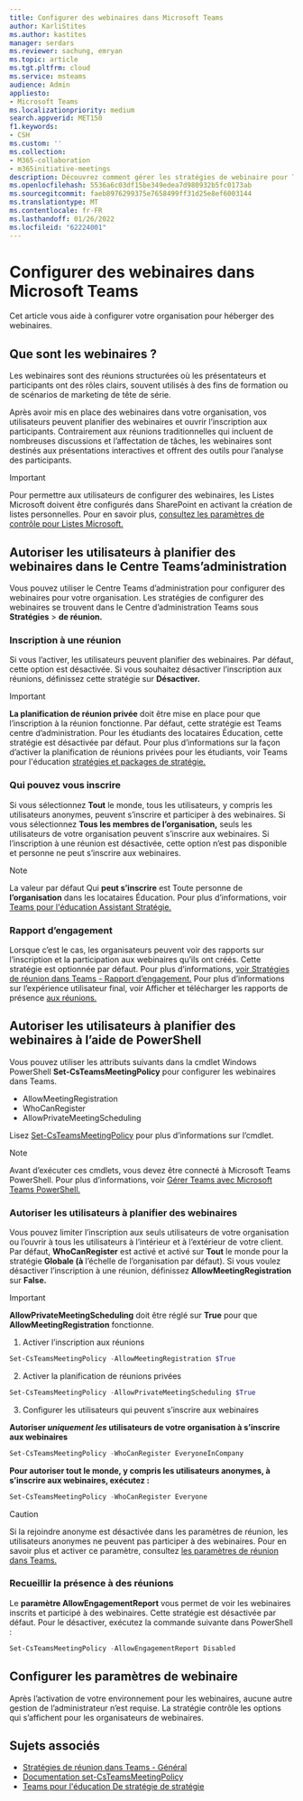 ```yaml
---
title: Configurer des webinaires dans Microsoft Teams
author: KarliStites
ms.author: kastites
manager: serdars
ms.reviewer: sachung, emryan
ms.topic: article
ms.tgt.pltfrm: cloud
ms.service: msteams
audience: Admin
appliesto:
- Microsoft Teams
ms.localizationpriority: medium
search.appverid: MET150
f1.keywords:
- CSH
ms.custom: ''
ms.collection:
- M365-collaboration
- m365initiative-meetings
description: Découvrez comment gérer les stratégies de webinaire pour Teams réunions.
ms.openlocfilehash: 5536a6c03df15be349edea7d980932b5fc0173ab
ms.sourcegitcommit: faeb8976299375e7658499ff31d25e8ef6003144
ms.translationtype: MT
ms.contentlocale: fr-FR
ms.lasthandoff: 01/26/2022
ms.locfileid: "62224001"
---
```

# <a name="set-up-for-webinars-in-microsoft-teams"></a>Configurer des webinaires dans Microsoft Teams

Cet article vous aide à configurer votre organisation pour héberger des webinaires.

## <a name="what-are-webinars"></a>Que sont les webinaires ?

Les webinaires sont des réunions structurées où les présentateurs et participants ont des rôles clairs, souvent utilisés à des fins de formation ou de scénarios de marketing de tête de série.

Après avoir mis en place des webinaires dans votre organisation, vos utilisateurs peuvent planifier des webinaires et ouvrir l’inscription aux participants. Contrairement aux réunions traditionnelles qui incluent de nombreuses discussions et l’affectation de tâches, les webinaires sont destinés aux présentations interactives et offrent des outils pour l’analyse des participants.

> [!IMPORTANT]
> Pour permettre aux utilisateurs de configurer des webinaires, les Listes Microsoft doivent être configurés dans SharePoint en activant la création de listes personnelles. Pour en savoir plus, [consultez les paramètres de contrôle pour Listes Microsoft.](/sharepoint/control-lists)

## <a name="allow-users-to-schedule-webinars-in-the-teams-admin-center"></a>Autoriser les utilisateurs à planifier des webinaires dans le Centre Teams’administration

Vous pouvez utiliser le Centre Teams d’administration pour configurer des webinaires pour votre organisation. Les stratégies de configurer des webinaires se trouvent dans le Centre d’administration Teams sous **Stratégies**  >  **de réunion.**

### <a name="meeting-registration"></a>Inscription à une réunion

Si vous l’activer, les utilisateurs peuvent planifier des webinaires. Par défaut, cette option est désactivée. Si vous souhaitez désactiver l’inscription aux réunions, définissez cette stratégie sur **Désactiver.**

> [!IMPORTANT]
> **La planification de réunion privée** doit être mise en place pour que l’inscription à la réunion fonctionne. Par défaut, cette stratégie est Teams centre d’administration. Pour les étudiants des locataires Éducation, cette stratégie est désactivée par défaut. Pour plus d’informations sur la façon d’activer la planification de réunions privées pour les étudiants, voir Teams pour l'éducation [stratégies et packages de stratégie.](policy-packages-edu.md)

### <a name="who-can-register"></a>Qui pouvez vous inscrire

Si vous sélectionnez **Tout** le monde, tous les utilisateurs, y compris les utilisateurs anonymes, peuvent s’inscrire et participer à des webinaires. Si vous sélectionnez **Tous les membres de l’organisation,** seuls les utilisateurs de votre organisation peuvent s’inscrire aux webinaires. Si l’inscription à une réunion est désactivée, cette option n’est pas disponible et personne ne peut s’inscrire aux webinaires.

> [!NOTE]
> La valeur par défaut Qui **peut s’inscrire** est Toute personne de **l’organisation** dans les locataires Éducation. Pour plus d’informations, voir [Teams pour l'éducation Assistant Stratégie.](easy-policy-setup-edu.md)

### <a name="engagement-report"></a>Rapport d’engagement

Lorsque c’est le cas, les organisateurs peuvent voir des rapports sur l’inscription et la participation aux webinaires qu’ils ont créés. Cette stratégie est optionnée par défaut. Pour plus d’informations, [voir Stratégies de réunion dans Teams - Rapport d’engagement.](meeting-policies-in-teams-general.md#engagement-report) Pour plus d’informations sur l’expérience utilisateur final, voir Afficher et télécharger les rapports de présence [aux réunions.](https://support.microsoft.com/office/view-and-download-meeting-attendance-reports-in-teams-ae7cf170-530c-47d3-84c1-3aedac74d310?ui=en-US&#x26;rs=en-US&#x26;ad=US)

## <a name="allow-users-to-schedule-webinars-using-powershell"></a>Autoriser les utilisateurs à planifier des webinaires à l’aide de PowerShell

Vous pouvez utiliser les attributs suivants dans la cmdlet Windows PowerShell **Set-CsTeamsMeetingPolicy** pour configurer les webinaires dans Teams.

- AllowMeetingRegistration
- WhoCanRegister
- AllowPrivateMeetingScheduling

Lisez [Set-CsTeamsMeetingPolicy](/powershell/module/skype/set-csteamsmeetingpolicy) pour plus d’informations sur l’cmdlet.

> [!NOTE]
> Avant d’exécuter ces cmdlets, vous devez être connecté à Microsoft Teams PowerShell. Pour plus d’informations, voir [Gérer Teams avec Microsoft Teams PowerShell.](/microsoftteams/teams-powershell-managing-teams)

### <a name="allow-users-to-schedule-webinars"></a>Autoriser les utilisateurs à planifier des webinaires

Vous pouvez limiter l’inscription aux seuls utilisateurs de votre organisation ou l’ouvrir à tous les utilisateurs à l’intérieur et à l’extérieur de votre client. Par défaut, **WhoCanRegister** est activé et activé sur **Tout** le monde pour la stratégie **Globale (à** l’échelle de l’organisation par défaut). Si vous voulez désactiver l’inscription à une réunion, définissez **AllowMeetingRegistration** sur **False.**

> [!IMPORTANT]
> **AllowPrivateMeetingScheduling** doit être réglé sur **True** pour que **AllowMeetingRegistration** fonctionne.

1. Activer l’inscription aux réunions

```powershell
Set-CsTeamsMeetingPolicy -AllowMeetingRegistration $True
```

2. Activer la planification de réunions privées

```powershell
Set-CsTeamsMeetingPolicy -AllowPrivateMeetingScheduling $True
```

3. Configurer les utilisateurs qui peuvent s’inscrire aux webinaires

**Autoriser *uniquement les* utilisateurs de votre organisation à s’inscrire aux webinaires**

```powershell
Set-CsTeamsMeetingPolicy -WhoCanRegister EveryoneInCompany
```

**Pour autoriser tout le monde, y compris les utilisateurs anonymes, à s’inscrire aux webinaires, exécutez :**

```powershell
Set-CsTeamsMeetingPolicy -WhoCanRegister Everyone
```

> [!CAUTION]
> Si la rejoindre anonyme est désactivée dans les paramètres de réunion, les utilisateurs anonymes ne peuvent pas participer à des webinaires. Pour en savoir plus et activer ce paramètre, consultez [les paramètres de réunion dans Teams.](meeting-settings-in-teams.md)

### <a name="collect-meeting-attendance"></a>Recueillir la présence à des réunions

Le **paramètre AllowEngagementReport** vous permet de voir les webinaires inscrits et participé à des webinaires. Cette stratégie est désactivée par défaut. Pour le désactiver, exécutez la commande suivante dans PowerShell :

```powershell
Set-CsTeamsMeetingPolicy -AllowEngagementReport Disabled
```

## <a name="configure-webinar-settings"></a>Configurer les paramètres de webinaire

Après l’activation de votre environnement pour les webinaires, aucune autre gestion de l’administrateur n’est requise. La stratégie contrôle les options qui s’affichent pour les organisateurs de webinaires.

## <a name="related-topics"></a>Sujets associés

- [Stratégies de réunion dans Teams - Général](meeting-policies-in-teams-general.md)
- [Documentation set-CsTeamsMeetingPolicy](/powershell/module/skype/set-csteamsmeetingpolicy)
- [Teams pour l'éducation De stratégie de stratégie](easy-policy-setup-edu.md)
